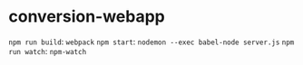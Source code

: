 # conversion-webapp

`npm run build`: `webpack`
`npm start`: `nodemon --exec babel-node server.js`
`npm run watch`: `npm-watch` 